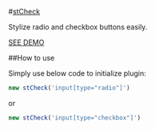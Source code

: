 #[stCheck](https://tstabla.github.io/stCheck/)

Stylize radio and checkbox buttons easily.

[SEE DEMO](https://tstabla.github.io/stCheck/)

##How to use

Simply use below code to initialize plugin:

```javascript
new stCheck('input[type="radio"]')
```

or

```javascript
new stCheck('input[type="checkbox"]')
```
